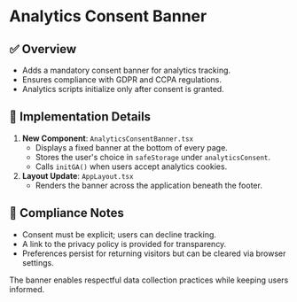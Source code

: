 # Analytics Consent Banner

## ✅ Overview

- Adds a mandatory consent banner for analytics tracking.
- Ensures compliance with GDPR and CCPA regulations.
- Analytics scripts initialize only after consent is granted.

## 🚀 Implementation Details

1. **New Component**: `AnalyticsConsentBanner.tsx`
   - Displays a fixed banner at the bottom of every page.
   - Stores the user's choice in `safeStorage` under `analyticsConsent`.
   - Calls `initGA()` when users accept analytics cookies.
2. **Layout Update**: `AppLayout.tsx`
   - Renders the banner across the application beneath the footer.

## 🎯 Compliance Notes

- Consent must be explicit; users can decline tracking.
- A link to the privacy policy is provided for transparency.
- Preferences persist for returning visitors but can be cleared via browser settings.

The banner enables respectful data collection practices while keeping users informed.
